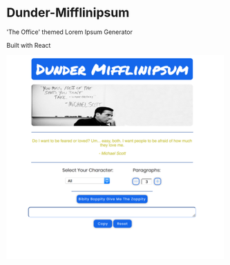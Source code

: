 # Dunder-Mifflinipsum
'The Office' themed Lorem Ipsum Generator

Built with React

![screenshot](/dunderScreenshot.png)

